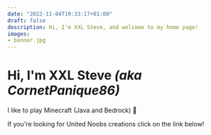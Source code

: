 ```yaml
---
date: "2022-11-04T19:33:17+01:00"
draft: false
description: Hi, I'm XXL Steve, and welcome to my home page!
images:
- banner.jpg
---
```


# Hi, I'm XXL Steve *(aka CornetPanique86)*

I like to play Minecraft (Java and Bedrock) 🙂

If you're looking for United Noobs creations click on the link below!